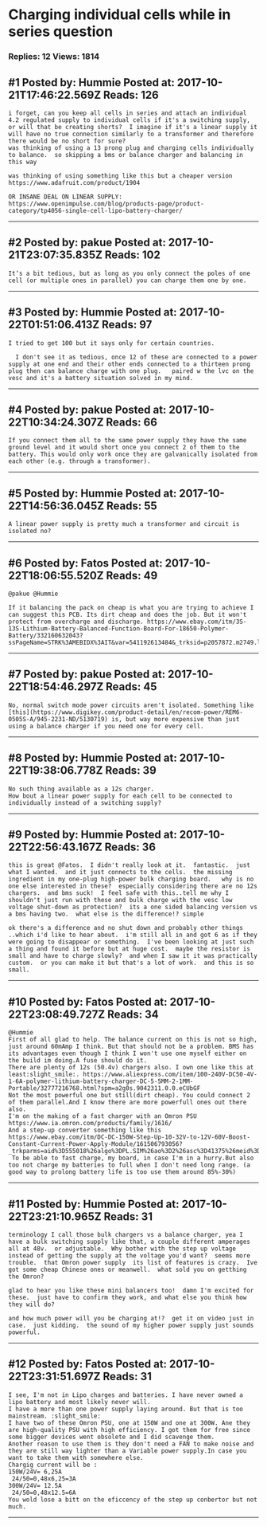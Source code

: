 # Charging individual cells while in series question

### Replies: 12 Views: 1814

## \#1 Posted by: Hummie Posted at: 2017-10-21T17:46:22.569Z Reads: 126

```
i forget, can you keep all cells in series and attach an individual 4.2 regulated supply to individual cells if it's a switching supply, or will that be creating shorts?  I imagine if it's a linear supply it will have no true connection similarly to a transformer and therefore there would be no short for sure?
was thinking of using a 13 prong plug and charging cells individually to balance.  so skipping a bms or balance charger and balancing in this way

was thinking of using something like this but a cheaper version
https://www.adafruit.com/product/1904

OR INSANE DEAL ON LINEAR SUPPLY:
https://www.openimpulse.com/blog/products-page/product-category/tp4056-single-cell-lipo-battery-charger/
```

---
## \#2 Posted by: pakue Posted at: 2017-10-21T23:07:35.835Z Reads: 102

```
It‘s a bit tedious, but as long as you only connect the poles of one cell (or multiple ones in parallel) you can charge them one by one.
```

---
## \#3 Posted by: Hummie Posted at: 2017-10-22T01:51:06.413Z Reads: 97

```
I tried to get 100 but it says only for certain countries.

  I don't see it as tedious, once 12 of these are connected to a power supply at one end and their other ends connected to a thirteen prong plug then can balance charge with one plug.   paired w the lvc on the vesc and it's a battery situation solved in my mind.
```

---
## \#4 Posted by: pakue Posted at: 2017-10-22T10:34:24.307Z Reads: 66

```
If you connect them all to the same power supply they have the same ground level and it would short once you connect 2 of them to the battery. This would only work once they are galvanically isolated from each other (e.g. through a transformer).
```

---
## \#5 Posted by: Hummie Posted at: 2017-10-22T14:56:36.045Z Reads: 55

```
A linear power supply is pretty much a transformer and circuit is isolated no?
```

---
## \#6 Posted by: Fatos Posted at: 2017-10-22T18:06:55.520Z Reads: 49

```
@pakue @Hummie

If it balancing the pack on cheap is what you are trying to achieve I can suggest this PCB. Its dirt cheap and does the job. But it won't protect from overcharge and discharge. https://www.ebay.com/itm/3S-13S-Lithium-Battery-Balanced-Function-Board-For-18650-Polymer-Battery/332160632043?ssPageName=STRK%3AMEBIDX%3AIT&var=541192613484&_trksid=p2057872.m2749.l2649
```

---
## \#7 Posted by: pakue Posted at: 2017-10-22T18:54:46.297Z Reads: 45

```
No, normal switch mode power circuits aren't isolated. Something like [this](https://www.digikey.com/product-detail/en/recom-power/REM6-0505S-A/945-2231-ND/5130719) is, but way more expensive than just using a balance charger if you need one for every cell.
```

---
## \#8 Posted by: Hummie Posted at: 2017-10-22T19:38:06.778Z Reads: 39

```
No such thing available as a 12s charger.  
How bout a linear power supply for each cell to be connected to individually instead of a switching supply?
```

---
## \#9 Posted by: Hummie Posted at: 2017-10-22T22:56:43.167Z Reads: 36

```
this is great @Fatos.  I didn't really look at it.  fantastic.  just what I wanted.  and it just connects to the cells.  the missing ingredient in my one-plug high-power bulk charging board.   why is no one else interested in these?  especially considering there are no 12s chargers.  and bms suck!  I feel safe with this..tell me why I shouldn't just run with these and bulk charge with the vesc low voltage shut-down as protection?  its a one sided balancing version vs a bms having two.  what else is the difference!? simple

ok there's a difference and no shut down and probably other things ..which i'd like to hear about.  i'm still all in and got 6 as if they were going to disappear or something.  I've been looking at just such a thing and found it before but at huge cost.  maybe the resistor is small and have to charge slowly?  and when I saw it it was practically custom.  or you can make it but that's a lot of work.  and this is so small.
```

---
## \#10 Posted by: Fatos Posted at: 2017-10-22T23:08:49.727Z Reads: 34

```
@Hummie
First of all glad to help. The balance current on this is not so high, just around 60mAmp I think. But that should not be a problem. BMS has its advantages even though I think I won't use one myself either on the build im doing.A fuse should do it.
There are plenty of 12s (50.4v) chargers also. I own one like this at least:slight_smile:. https://www.aliexpress.com/item/100-240V-DC50-4V-1-6A-polymer-lithium-battery-charger-DC-5-5MM-2-1MM-Portable/32777216768.html?spm=a2g0s.9042311.0.0.eCUbGF
Not the most powerful one but still(dirt cheap). You could connect 2 of them parallel.And I know there are more powerfull ones out there also.
I'm on the making of a fast charger with an Omron PSU https://www.ia.omron.com/products/family/1616/
And a step-up converter something like this https://www.ebay.com/itm/DC-DC-150W-Step-Up-10-32V-to-12V-60V-Boost-Constant-Current-Power-Apply-Module/161506793056?_trkparms=aid%3D555018%26algo%3DPL.SIM%26ao%3D2%26asc%3D41375%26meid%3D3a523174c83e4bb49b92daa8d7c5909b%26pid%3D100005%26rk%3D2%26rkt%3D6%26mehot%3Dpp%26sd%3D171827535350&_trksid=p2047675.c100005.m1851.
 To be able to fast charge, my board, in case I'm in a hurry.But also too not charge my batteries to full when I don't need long range. (a good way to prolong battery life is too use them around 85%-30%)
```

---
## \#11 Posted by: Hummie Posted at: 2017-10-22T23:21:10.965Z Reads: 31

```
terminology I call those bulk chargers vs a balance charger, yea I have a bulk switching supply like that, a couple different amperages all at 48v.  or adjustable.  Why bother with the step up voltage instead of getting the supply at the voltage you'd want?  seems more trouble.  that Omron power supply  its list of features is crazy.  Ive got some cheap Chinese ones or meanwell.  what sold you on getthing the Omron?  

glad to hear you like these mini balancers too!  damn I'm excited for these.  just have to confirm they work, and what else you think how they will do?

and how much power will you be charging at!?  get it on video just in case.  just kidding.  the sound of my higher power supply just sounds powerful.
```

---
## \#12 Posted by: Fatos Posted at: 2017-10-22T23:31:51.697Z Reads: 31

```
I see, I'm not in Lipo charges and batteries. I have never owned a lipo battery and most likely never will. 
I have a more than one power supply laying around. But that is too mainstream. :slight_smile:
I have two of these Omron PSU, one at 150W and one at 300W. Ane they are high-quality PSU with high efficiency. I got them for free since some bigger devices went obsolete and I did scavenge them.  
Another reason to use them is they don't need a FAN to make noise and they are still way lighter than a Variable power supply.In case you want to take them with somewhere else.
Chargig current will be : 
150W/24V= 6,25A
 24/50=0,48x6,25=3A
300W/24V= 12.5A
 24/50=0,48x12.5=6A
You wold lose a bitt on the eficcency of the step up conbertor but not much.
```

---

